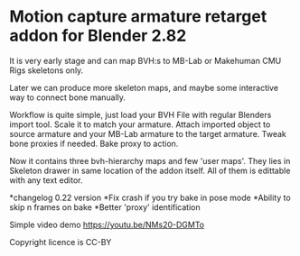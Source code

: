 # Motion capture armature retarget addon for Blender 2.82

It is very early stage and can map BVH:s to MB-Lab or Makehuman CMU Rigs skeletons only. 

Later we can produce more skeleton maps, and maybe some interactive way to connect bone manually.

Workflow is quite simple, just load your BVH File with regular Blenders import tool. Scale it to match your armature. Attach imported object to source armature and your MB-Lab armature to the target armature. Tweak bone proxies if needed. Bake proxy to action.

Now it contains three bvh-hierarchy maps and few 'user maps'. They lies in Skeleton drawer in same location of the addon itself.
All of them is edittable with any text editor.

*changelog 0.22 version
*Fix crash if you try bake in pose mode
*Ability to skip n frames on bake
*Better 'proxy' identification

Simple video demo
https://youtu.be/NMs20-DGMTo 

Copyright licence is CC-BY
